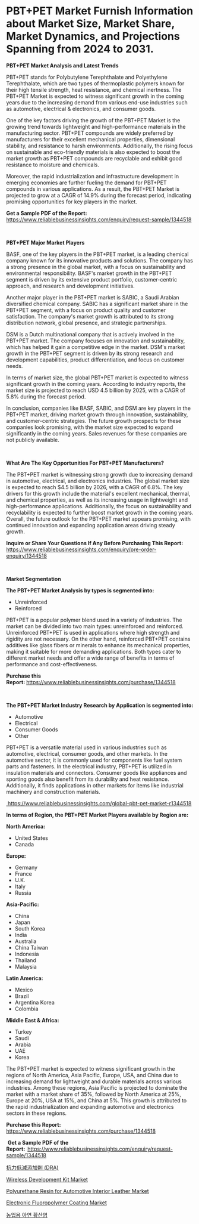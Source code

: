 <p><h1>PBT+PET Market Furnish Information about Market Size, Market Share, Market Dynamics, and Projections Spanning from 2024 to 2031.</h1></p><p><strong>PBT+PET Market Analysis and Latest Trends</strong></p>
<p><p>PBT+PET stands for Polybutylene Terephthalate and Polyethylene Terephthalate, which are two types of thermoplastic polymers known for their high tensile strength, heat resistance, and chemical inertness. The PBT+PET Market is expected to witness significant growth in the coming years due to the increasing demand from various end-use industries such as automotive, electrical & electronics, and consumer goods.</p><p>One of the key factors driving the growth of the PBT+PET Market is the growing trend towards lightweight and high-performance materials in the manufacturing sector. PBT+PET compounds are widely preferred by manufacturers for their excellent mechanical properties, dimensional stability, and resistance to harsh environments. Additionally, the rising focus on sustainable and eco-friendly materials is also expected to boost the market growth as PBT+PET compounds are recyclable and exhibit good resistance to moisture and chemicals.</p><p>Moreover, the rapid industrialization and infrastructure development in emerging economies are further fueling the demand for PBT+PET compounds in various applications. As a result, the PBT+PET Market is projected to grow at a CAGR of 14.9% during the forecast period, indicating promising opportunities for key players in the market.</p></p>
<p><strong>Get a Sample PDF of the Report:&nbsp;</strong> <a href="https://www.reliablebusinessinsights.com/enquiry/request-sample/1344518">https://www.reliablebusinessinsights.com/enquiry/request-sample/1344518</a></p>
<p>&nbsp;</p>
<p><strong>PBT+PET Major Market Players</strong></p>
<p><p>BASF, one of the key players in the PBT+PET market, is a leading chemical company known for its innovative products and solutions. The company has a strong presence in the global market, with a focus on sustainability and environmental responsibility. BASF's market growth in the PBT+PET segment is driven by its extensive product portfolio, customer-centric approach, and research and development initiatives.</p><p>Another major player in the PBT+PET market is SABIC, a Saudi Arabian diversified chemical company. SABIC has a significant market share in the PBT+PET segment, with a focus on product quality and customer satisfaction. The company's market growth is attributed to its strong distribution network, global presence, and strategic partnerships.</p><p>DSM is a Dutch multinational company that is actively involved in the PBT+PET market. The company focuses on innovation and sustainability, which has helped it gain a competitive edge in the market. DSM's market growth in the PBT+PET segment is driven by its strong research and development capabilities, product differentiation, and focus on customer needs.</p><p>In terms of market size, the global PBT+PET market is expected to witness significant growth in the coming years. According to industry reports, the market size is projected to reach USD 4.5 billion by 2025, with a CAGR of 5.8% during the forecast period.</p><p>In conclusion, companies like BASF, SABIC, and DSM are key players in the PBT+PET market, driving market growth through innovation, sustainability, and customer-centric strategies. The future growth prospects for these companies look promising, with the market size expected to expand significantly in the coming years. Sales revenues for these companies are not publicly available.</p></p>
<p>&nbsp;</p>
<p><strong>What Are The Key Opportunities For PBT+PET Manufacturers?</strong></p>
<p><p>The PBT+PET market is witnessing strong growth due to increasing demand in automotive, electrical, and electronics industries. The global market size is expected to reach $4.5 billion by 2026, with a CAGR of 6.8%. The key drivers for this growth include the material's excellent mechanical, thermal, and chemical properties, as well as its increasing usage in lightweight and high-performance applications. Additionally, the focus on sustainability and recyclability is expected to further boost market growth in the coming years. Overall, the future outlook for the PBT+PET market appears promising, with continued innovation and expanding application areas driving steady growth.</p></p>
<p><strong>Inquire or Share Your Questions If Any Before Purchasing This Report:</strong> <a href="https://www.reliablebusinessinsights.com/enquiry/pre-order-enquiry/1344518">https://www.reliablebusinessinsights.com/enquiry/pre-order-enquiry/1344518</a></p>
<p>&nbsp;</p>
<p><strong>Market Segmentation</strong></p>
<p><strong>The PBT+PET Market Analysis by types is segmented into:</strong></p>
<p><ul><li>Unreinforced</li><li>Reinforced</li></ul></p>
<p><p>PBT+PET is a popular polymer blend used in a variety of industries. The market can be divided into two main types: unreinforced and reinforced. Unreinforced PBT+PET is used in applications where high strength and rigidity are not necessary. On the other hand, reinforced PBT+PET contains additives like glass fibers or minerals to enhance its mechanical properties, making it suitable for more demanding applications. Both types cater to different market needs and offer a wide range of benefits in terms of performance and cost-effectiveness.</p></p>
<p><strong>Purchase this Report:&nbsp;</strong><a href="https://www.reliablebusinessinsights.com/purchase/1344518">https://www.reliablebusinessinsights.com/purchase/1344518</a></p>
<p>&nbsp;</p>
<p><strong>The PBT+PET Market Industry Research by Application is segmented into:</strong></p>
<p><ul><li>Automotive</li><li>Electrical</li><li>Consumer Goods</li><li>Other</li></ul></p>
<p><p>PBT+PET is a versatile material used in various industries such as automotive, electrical, consumer goods, and other markets. In the automotive sector, it is commonly used for components like fuel system parts and fasteners. In the electrical industry, PBT+PET is utilized in insulation materials and connectors. Consumer goods like appliances and sporting goods also benefit from its durability and heat resistance. Additionally, it finds applications in other markets for items like industrial machinery and construction materials.</p></p>
<p><a href="https://www.reliablebusinessinsights.com/global-pbt-pet-market-r1344518">&nbsp;https://www.reliablebusinessinsights.com/global-pbt-pet-market-r1344518</a></p>
<p><strong>In terms of Region, the PBT+PET Market Players available by Region are:</strong></p>
<p>
    <p> <strong> North America: </strong>
        <ul>
            <li>United States</li>
            <li>Canada</li>
        </ul>
        </p> 
    <p> <strong> Europe: </strong>
        <ul>
            <li>Germany</li>
            <li>France</li>
            <li>U.K.</li>
            <li>Italy</li>
            <li>Russia</li>
        </ul>
        </p> 
    <p> <strong> Asia-Pacific: </strong>
        <ul>
            <li>China</li>
            <li>Japan</li>
            <li>South Korea</li>
            <li>India</li>
            <li>Australia</li>
            <li>China Taiwan</li>
            <li>Indonesia</li>
            <li>Thailand</li>
            <li>Malaysia</li>
        </ul>
        </p> 
    <p> <strong> Latin America: </strong>
        <ul>
            <li>Mexico</li>
            <li>Brazil</li>
            <li>Argentina Korea</li>
            <li>Colombia</li>
        </ul>
        </p> 
    <p> <strong> Middle East & Africa: </strong>
        <ul>
            <li>Turkey</li>
            <li>Saudi</li>
            <li>Arabia</li>
            <li>UAE</li>
            <li>Korea</li>
        </ul>
    </p>
    </p>
<p><p>The PBT+PET market is expected to witness significant growth in the regions of North America, Asia Pacific, Europe, USA, and China due to increasing demand for lightweight and durable materials across various industries. Among these regions, Asia Pacific is projected to dominate the market with a market share of 35%, followed by North America at 25%, Europe at 20%, USA at 15%, and China at 5%. This growth is attributed to the rapid industrialization and expanding automotive and electronics sectors in these regions.</p></p>
<p><strong>Purchase this Report: </strong><a href="https://www.reliablebusinessinsights.com/purchase/1344518">https://www.reliablebusinessinsights.com/purchase/1344518</a></p>
<p>&nbsp;<strong>Get a Sample PDF of the Report:&nbsp;&nbsp;</strong><a href="https://www.reliablebusinessinsights.com/enquiry/request-sample/1344518">https://www.reliablebusinessinsights.com/enquiry/request-sample/1344518</a></p>
<p><strong></strong></p>
<p><p><a href="https://github.com/avbqbctihcbe2/Market-Research-Report-List-2/blob/main/5394423100097.md">抗力低減添加剤 (DRA)</a></p><p><a href="https://issuu.com/reportprime-2/docs/wireless-development-kit-market-size-2030.pptx">Wireless Development Kit Market</a></p><p><a href="https://github.com/wwwkeltoum/Market-Research-Report-List-3/blob/main/polyurethane-resin-for-automotive-interior-leather-market.md">Polyurethane Resin for Automotive Interior Leather Market</a></p><p><a href="https://github.com/gamblestampleyjenny50m5sl6/Market-Research-Report-List-2/blob/main/electronic-fluoropolymer-coating-market.md">Electronic Fluoropolymer Coating Market</a></p><p><a href="https://github.com/RonSpencer61/Market-Research-Report-List-1/blob/main/237525391397.md">농업용 아연 황산염</a></p></p>